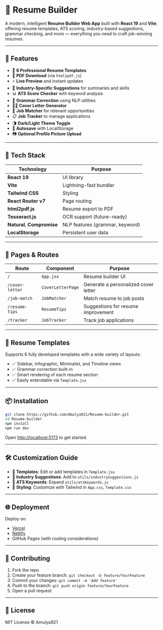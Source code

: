 # 📝 Resume Builder

A modern, intelligent **Resume Builder Web App** built with **React 19** and **Vite**, offering resume templates, ATS scoring, industry-based suggestions, grammar checking, and more — everything you need to craft job-winning resumes.

---

## 🚀 Features

- 🎨 **6 Professional Resume Templates**
- 📄 **PDF Download** (via `html2pdf.js`)
- ⚡ **Live Preview** and instant updates
- 🧠 **Industry-Specific Suggestions** for summaries and skills
- 📊 **ATS Score Checker** with keyword analysis
- 🤖 **Grammar Correction** using NLP utilities
- 🧑‍💼 **Cover Letter Generator**
- 🧠 **Job Matcher** for relevant opportunities
- 📋 **Job Tracker** to manage applications
- 🌗 **Dark/Light Theme Toggle**
- 💾 **Autosave** with LocalStorage
- 📷 **Optional Profile Picture Upload**

---

## 🧰 Tech Stack

| Technology        | Purpose                          |
|-------------------|----------------------------------|
| **React 19**       | UI library                       |
| **Vite**           | Lightning-fast bundler           |
| **Tailwind CSS**   | Styling                          |
| **React Router v7**| Page routing                     |
| **html2pdf.js**    | Resume export to PDF             |
| **Tesseract.js**   | OCR support (future-ready)       |
| **Natural**, **Compromise** | NLP features (grammar, keyword) |
| **LocalStorage**   | Persistent user data             |

---

## 🧩 Pages & Routes

| Route               | Component           | Purpose                            |
|---------------------|--------------------|------------------------------------|
| `/`                 | `App.jsx`           | Resume builder UI                  |
| `/cover-letter`     | `CoverLetterPage`   | Generate a personalized cover letter |
| `/job-match`        | `JobMatcher`        | Match resume to job posts          |
| `/resume-tips`      | `ResumeTips`        | Suggestions for resume improvement |
| `/tracker`          | `JobTracker`        | Track job applications             |

---

## 📸 Resume Templates

Supports 6 fully developed templates with a wide variety of layouts:

- ✅ Sidebar, Infographic, Minimalist, and Timeline views
- ✅ Grammar correction built-in
- ✅ Smart rendering of each resume section
- ✅ Easily extendable via `Template.jsx`

---

## 📦 Installation

```bash
git clone https://github.com/Amulya921/Resume-builder.git
cd Resume-builder
npm install
npm run dev
```

Open [http://localhost:5173](http://localhost:5173) to get started.

---

## 🛠️ Customization Guide

- 📁 **Templates**: Edit or add templates in `Template.jsx`
- 🧠 **Industry Suggestions**: Add to `utils/industrySuggestions.js`
- 📝 **ATS Keywords**: Expand `utils/atsKeywords.js`
- 🎨 **Styling**: Customize with Tailwind in `App.css`, `Template.css`

---

## 🌐 Deployment

Deploy on:
- [Vercel](https://vercel.com/)
- [Netlify](https://netlify.com/)
- GitHub Pages (with routing considerations)

---

## 🤝 Contributing

1. Fork the repo
2. Create your feature branch: `git checkout -b feature/YourFeature`
3. Commit your changes: `git commit -m 'Add feature'`
4. Push to the branch: `git push origin feature/YourFeature`
5. Open a pull request

---

## 📄 License

MIT License © Amulya921